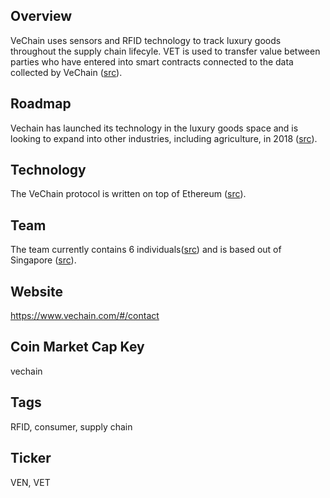 ## Overview

VeChain uses sensors and RFID technology to track luxury goods throughout the supply chain lifecyle. VET is used to transfer value between parties who have entered into smart contracts connected to the data collected by VeChain ([src](https://vechainfoundation.com/en/)).

## Roadmap

Vechain has launched its technology in the luxury goods space and is looking to expand into other industries, including agriculture, in 2018 ([src](https://www.vechain.com/#/support/01)).

## Technology

The VeChain protocol is written on top of Ethereum ([src](https://www.vechain.com/#/support/01)).

## Team

The team currently contains 6 individuals([src](https://vechainfoundation.com/en/#team)) and is based out of Singapore ([src](https://www.vechain.com/#/about)). 

## Website

https://www.vechain.com/#/contact

## Coin Market Cap Key

vechain

## Tags

RFID, consumer, supply chain

## Ticker

VEN, VET
